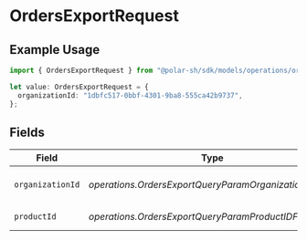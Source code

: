# OrdersExportRequest

## Example Usage

```typescript
import { OrdersExportRequest } from "@polar-sh/sdk/models/operations/ordersexport.js";

let value: OrdersExportRequest = {
  organizationId: "1dbfc517-0bbf-4301-9ba8-555ca42b9737",
};
```

## Fields

| Field                                                   | Type                                                    | Required                                                | Description                                             |
| ------------------------------------------------------- | ------------------------------------------------------- | ------------------------------------------------------- | ------------------------------------------------------- |
| `organizationId`                                        | *operations.OrdersExportQueryParamOrganizationIDFilter* | :heavy_minus_sign:                                      | Filter by organization ID.                              |
| `productId`                                             | *operations.OrdersExportQueryParamProductIDFilter*      | :heavy_minus_sign:                                      | Filter by product ID.                                   |
